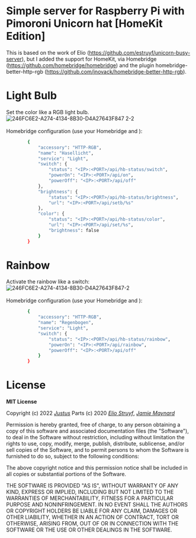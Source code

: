 # Simple server for Raspberry Pi with Pimoroni Unicorn hat [HomeKit Edition]
This is based on the work of Elio (https://github.com/estruyf/unicorn-busy-server), but I added the support for HomeKit, via Homebridge (https://github.com/homebridge/homebridge) and the plugin homebridge-better-http-rgb (https://github.com/jnovack/homebridge-better-http-rgb).

# Light Bulb
Set the color like a RGB light bulb.<br>
![246FC6E2-A274-4134-8B30-D4A27643F847 2-2](https://user-images.githubusercontent.com/8201551/202852421-0e28d034-1939-4647-b683-f5b60b72a316.gif)<br><br>
Homebridge configuration (use your Homebridge <IP> and <PORT>):
```bash
        {
            "accessory": "HTTP-RGB",
            "name": "Hasellicht",
            "service": "Light",
            "switch": {
                "status": "<IP>:<PORT>/api/hb-status/switch",
                "powerOn": "<IP>:<PORT>/api/on",
                "powerOff": "<IP>:<PORT>/api/off"
            },
            "brightness": {
                "status": "<IP>:<PORT>/api/hb-status/brightness",
                "url": "<IP>:<PORT>/api/setb/%s"
            },
            "color": {
                "status": "<IP>:<PORT>/api/hb-status/color",
                "url": "<IP>:<PORT>/api/set/%s",
                "brightness": false
            }
        }
```

# Rainbow
Activate the rainbow like a switch:<br>
![246FC6E2-A274-4134-8B30-D4A27643F847-2](https://user-images.githubusercontent.com/8201551/202852430-8e7fd7a4-6260-44ab-b14f-5487c16bcfd9.gif)<br><br>
Homebridge configuration (use your Homebridge <IP> and <PORT>):
```bash
        {
            "accessory": "HTTP-RGB",
            "name": "Regenbogen",
            "service": "Light",
            "switch": {
                "status": "<IP>:<PORT>/api/hb-status/rainbow",
                "powerOn": "<IP>:<PORT>/api/rainbow",
                "powerOff": "<IP>:<PORT>/api/off"
            }
        }
```

# License

**MIT License**

Copyright (c) 2022 [*Justus*](https://github.com/justspacedog/)
Parts (c) 2020 [*Elio Struyf*](https://github.com/estruyf), [*Jamie Maynard*](https://github.com/j-maynard)

Permission is hereby granted, free of charge, to any person obtaining a copy of this software and associated documentation files (the "Software"), to deal in the Software without restriction, including without limitation the rights to use, copy, modify, merge, publish, distribute, sublicense, and/or sell copies of the Software, and to permit persons to whom the Software is furnished to do so, subject to the following conditions:

The above copyright notice and this permission notice shall be included in all copies or substantial portions of the Software.

THE SOFTWARE IS PROVIDED "AS IS", WITHOUT WARRANTY OF ANY KIND, EXPRESS OR IMPLIED, INCLUDING BUT NOT LIMITED TO THE WARRANTIES OF MERCHANTABILITY, FITNESS FOR A PARTICULAR PURPOSE AND NONINFRINGEMENT. IN NO EVENT SHALL THE AUTHORS OR COPYRIGHT HOLDERS BE LIABLE FOR ANY CLAIM, DAMAGES OR OTHER LIABILITY, WHETHER IN AN ACTION OF CONTRACT, TORT OR OTHERWISE, ARISING FROM, OUT OF OR IN CONNECTION WITH THE SOFTWARE OR THE USE OR OTHER DEALINGS IN THE SOFTWARE.
